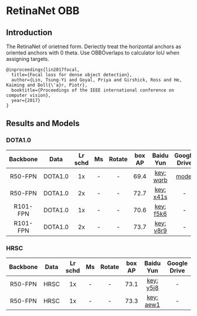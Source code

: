 # RetinaNet OBB

## Introduction

The RetinaNet of orietned form. Deriectly treat the horizontal anchors as oriented anchors with 0 theta. Use OBBOverlaps to calculator IoU when assigning targets.

```
@inproceedings{lin2017focal,
  title={Focal loss for dense object detection},
  author={Lin, Tsung-Yi and Goyal, Priya and Girshick, Ross and He, Kaiming and Doll{\'a}r, Piotr},
  booktitle={Proceedings of the IEEE international conference on computer vision},
  year={2017}
}
```

## Results and Models

### DOTA1.0

| Backbone |   Data  | Lr schd | Ms | Rotate | box AP |                           Baidu Yun                          |                                         Google Drive                                        |
|:--------:|:-------:|:-------:|:--:|:------:|:------:|:------------------------------------------------------------:|:-------------------------------------------------------------------------------------------:|
|  R50-FPN | DOTA1.0 |    1x   |  - |    -   |  69.4  | [key: wqrb](https://pan.baidu.com/s/1cVF1jnt1ieEDk2eI9HVbRw) | [model](https://drive.google.com/file/d/1N1-POFkXfdTNlLGcRuj_nB2guWNNutZE/view?usp=sharing) |
|  R50-FPN | DOTA1.0 |    2x   |  - |    -   |  72.7  | [key: x41s](https://pan.baidu.com/s/1wwO3k_lbZpwoErfO9N6q5Q) |                                              -                                              |
| R101-FPN | DOTA1.0 |    1x   |  - |    -   |  70.6  | [key: f5k6](https://pan.baidu.com/s/1sNYVzMgWyPfjZBegVGhp4A) |                                              -                                              |
| R101-FPN | DOTA1.0 |    2x   |  - |    -   |  73.7  | [key: v8r9](https://pan.baidu.com/s/1dNhBwO4uMfanV8SrxeijCA) |                                              -                                              |

### HRSC

| Backbone | Data | Lr schd | Ms | Rotate | box AP |                           Baidu Yun                          | Google Drive |
|:--------:|:----:|:-------:|:--:|:------:|:------:|:------------------------------------------------------------:|:------------:|
|  R50-FPN | HRSC |    1x   |  - |    -   |  73.1  | [key: y5j8](https://pan.baidu.com/s/1b2aWAZ5oqKqG5GSThOYimA) |       -      |
|  R50-FPN | HRSC |    1x   |  - |    -   |  73.3  | [key: aew1](https://pan.baidu.com/s/1grCrAYO55Q38K0eQAGR5gw) |       -      |
